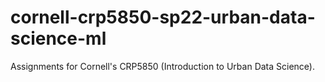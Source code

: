 # cornell-crp5850-sp22-urban-data-science-ml
Assignments for Cornell's CRP5850 (Introduction to Urban Data Science).
